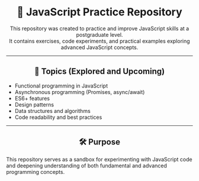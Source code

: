 <p align="center">
  <h1 align="center">📘 JavaScript Practice Repository</h1>
</p>

<p align="center">
  This repository was created to practice and improve JavaScript skills at a postgraduate level.<br>
  It contains exercises, code experiments, and practical examples exploring advanced JavaScript concepts.
</p>

---

<h2 align="center">🧠 Topics (Explored and Upcoming)</h2>

- Functional programming in JavaScript  
- Asynchronous programming (Promises, async/await)  
- ES6+ features  
- Design patterns  
- Data structures and algorithms  
- Code readability and best practices

---

<h2 align="center">🛠️ Purpose</h2>

This repository serves as a sandbox for experimenting with JavaScript code and deepening understanding of both fundamental and advanced programming concepts.
